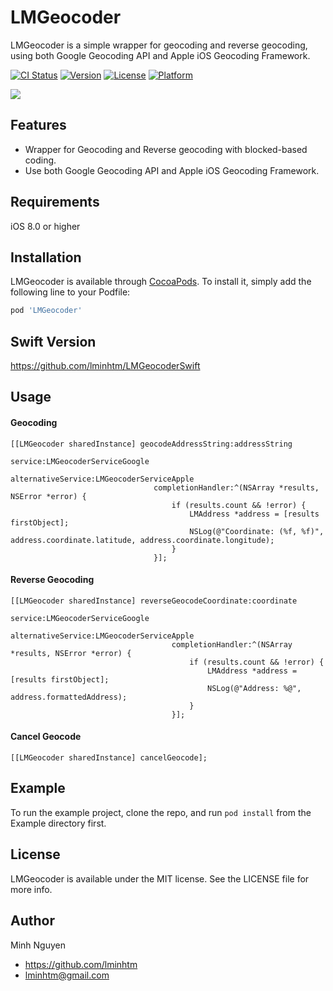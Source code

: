 # LMGeocoder
LMGeocoder is a simple wrapper for geocoding and reverse geocoding, using both Google Geocoding API and Apple iOS Geocoding Framework.

[![CI Status](https://img.shields.io/travis/LMinh/LMGeocoder.svg?style=flat)](https://travis-ci.org/LMinh/LMGeocoder)
[![Version](https://img.shields.io/cocoapods/v/LMGeocoder.svg?style=flat)](https://cocoapods.org/pods/LMGeocoder)
[![License](https://img.shields.io/cocoapods/l/LMGeocoder.svg?style=flat)](https://cocoapods.org/pods/LMGeocoder)
[![Platform](https://img.shields.io/cocoapods/p/LMGeocoder.svg?style=flat)](https://cocoapods.org/pods/LMGeocoder)

![](https://raw.github.com/lminhtm/LMGeocoder/master/Screenshots/screenshot.png)

## Features
* Wrapper for Geocoding and Reverse geocoding with blocked-based coding.
* Use both Google Geocoding API and Apple iOS Geocoding Framework.

## Requirements
iOS 8.0 or higher

## Installation
LMGeocoder is available through [CocoaPods](https://cocoapods.org). To install
it, simply add the following line to your Podfile:

```ruby
pod 'LMGeocoder'
```

## Swift Version
https://github.com/lminhtm/LMGeocoderSwift

## Usage
#### Geocoding
```ObjC
[[LMGeocoder sharedInstance] geocodeAddressString:addressString
                                          service:LMGeocoderServiceGoogle
                               alternativeService:LMGeocoderServiceApple
                                completionHandler:^(NSArray *results, NSError *error) {
                                    if (results.count && !error) {
                                        LMAddress *address = [results firstObject];
                                        NSLog(@"Coordinate: (%f, %f)", address.coordinate.latitude, address.coordinate.longitude);
                                    }
                                }];
```

#### Reverse Geocoding
```ObjC
[[LMGeocoder sharedInstance] reverseGeocodeCoordinate:coordinate
                                              service:LMGeocoderServiceGoogle
                                   alternativeService:LMGeocoderServiceApple
                                    completionHandler:^(NSArray *results, NSError *error) {
                                        if (results.count && !error) {
                                            LMAddress *address = [results firstObject];
                                            NSLog(@"Address: %@", address.formattedAddress);
                                        }
                                    }];
```

#### Cancel Geocode
```ObjC
[[LMGeocoder sharedInstance] cancelGeocode];
```

## Example
To run the example project, clone the repo, and run `pod install` from the Example directory first.

## License
LMGeocoder is available under the MIT license. See the LICENSE file for more info.

## Author
Minh Nguyen
* https://github.com/lminhtm
* lminhtm@gmail.com
